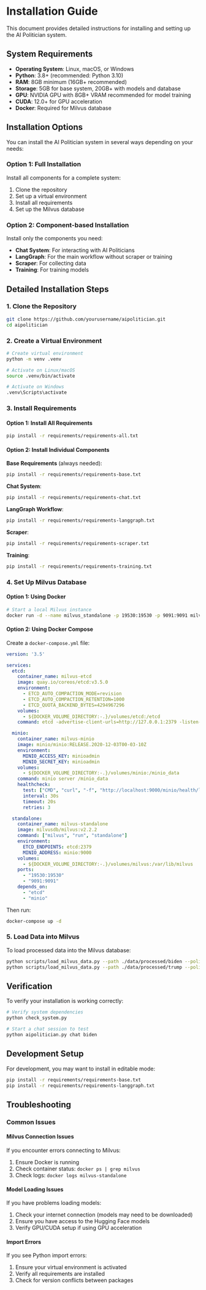 # Installation Guide

This document provides detailed instructions for installing and setting up the AI Politician system.

## System Requirements

- **Operating System**: Linux, macOS, or Windows
- **Python**: 3.8+ (recommended: Python 3.10)
- **RAM**: 8GB minimum (16GB+ recommended)
- **Storage**: 5GB for base system, 20GB+ with models and database
- **GPU**: NVIDIA GPU with 8GB+ VRAM recommended for model training
- **CUDA**: 12.0+ for GPU acceleration
- **Docker**: Required for Milvus database

## Installation Options

You can install the AI Politician system in several ways depending on your needs:

### Option 1: Full Installation

Install all components for a complete system:

1. Clone the repository
2. Set up a virtual environment
3. Install all requirements
4. Set up the Milvus database

### Option 2: Component-based Installation

Install only the components you need:

- **Chat System**: For interacting with AI Politicians
- **LangGraph**: For the main workflow without scraper or training
- **Scraper**: For collecting data
- **Training**: For training models

## Detailed Installation Steps

### 1. Clone the Repository

```bash
git clone https://github.com/yourusername/aipolitician.git
cd aipolitician
```

### 2. Create a Virtual Environment

```bash
# Create virtual environment
python -m venv .venv

# Activate on Linux/macOS
source .venv/bin/activate

# Activate on Windows
.venv\Scripts\activate
```

### 3. Install Requirements

#### Option 1: Install All Requirements

```bash
pip install -r requirements/requirements-all.txt
```

#### Option 2: Install Individual Components

**Base Requirements** (always needed):
```bash
pip install -r requirements/requirements-base.txt
```

**Chat System**:
```bash
pip install -r requirements/requirements-chat.txt
```

**LangGraph Workflow**:
```bash
pip install -r requirements/requirements-langgraph.txt
```

**Scraper**:
```bash
pip install -r requirements/requirements-scraper.txt
```

**Training**:
```bash
pip install -r requirements/requirements-training.txt
```

### 4. Set Up Milvus Database

#### Option 1: Using Docker

```bash
# Start a local Milvus instance
docker run -d --name milvus_standalone -p 19530:19530 -p 9091:9091 milvusdb/milvus:latest standalone
```

#### Option 2: Using Docker Compose

Create a `docker-compose.yml` file:

```yaml
version: '3.5'

services:
  etcd:
    container_name: milvus-etcd
    image: quay.io/coreos/etcd:v3.5.0
    environment:
      - ETCD_AUTO_COMPACTION_MODE=revision
      - ETCD_AUTO_COMPACTION_RETENTION=1000
      - ETCD_QUOTA_BACKEND_BYTES=4294967296
    volumes:
      - ${DOCKER_VOLUME_DIRECTORY:-.}/volumes/etcd:/etcd
    command: etcd -advertise-client-urls=http://127.0.0.1:2379 -listen-client-urls http://0.0.0.0:2379 --data-dir /etcd

  minio:
    container_name: milvus-minio
    image: minio/minio:RELEASE.2020-12-03T00-03-10Z
    environment:
      MINIO_ACCESS_KEY: minioadmin
      MINIO_SECRET_KEY: minioadmin
    volumes:
      - ${DOCKER_VOLUME_DIRECTORY:-.}/volumes/minio:/minio_data
    command: minio server /minio_data
    healthcheck:
      test: ["CMD", "curl", "-f", "http://localhost:9000/minio/health/live"]
      interval: 30s
      timeout: 20s
      retries: 3

  standalone:
    container_name: milvus-standalone
    image: milvusdb/milvus:v2.2.2
    command: ["milvus", "run", "standalone"]
    environment:
      ETCD_ENDPOINTS: etcd:2379
      MINIO_ADDRESS: minio:9000
    volumes:
      - ${DOCKER_VOLUME_DIRECTORY:-.}/volumes/milvus:/var/lib/milvus
    ports:
      - "19530:19530"
      - "9091:9091"
    depends_on:
      - "etcd"
      - "minio"
```

Then run:

```bash
docker-compose up -d
```

### 5. Load Data into Milvus

To load processed data into the Milvus database:

```bash
python scripts/load_milvus_data.py --path ./data/processed/biden --politician biden
python scripts/load_milvus_data.py --path ./data/processed/trump --politician trump
```

## Verification

To verify your installation is working correctly:

```bash
# Verify system dependencies
python check_system.py

# Start a chat session to test
python aipolitician.py chat biden
```

## Development Setup

For development, you may want to install in editable mode:

```bash
pip install -r requirements/requirements-base.txt
pip install -r requirements/requirements-langgraph.txt
```

## Troubleshooting

### Common Issues

#### Milvus Connection Issues

If you encounter errors connecting to Milvus:

1. Ensure Docker is running
2. Check container status: `docker ps | grep milvus`
3. Check logs: `docker logs milvus-standalone`

#### Model Loading Issues

If you have problems loading models:

1. Check your internet connection (models may need to be downloaded)
2. Ensure you have access to the Hugging Face models
3. Verify GPU/CUDA setup if using GPU acceleration

#### Import Errors

If you see Python import errors:

1. Ensure your virtual environment is activated
2. Verify all requirements are installed
3. Check for version conflicts between packages 
